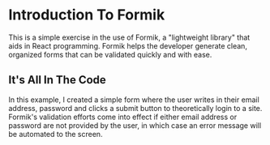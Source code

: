 # Introduction To Formik

This is a simple exercise in the use of Formik, a "lightweight library" that aids in React programming. Formik helps the developer generate clean, organized forms that can be validated quickly and with ease.

## It's All In The Code

In this example, I created a simple form where the user writes in their email address, password and clicks a submit button to theoretically login to a site. Formik's validation efforts come into effect if either email address or password are not provided by the user, in which case an error message will be automated to the screen. 
